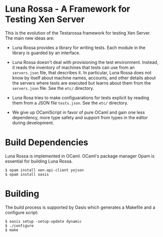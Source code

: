 
# Luna Rossa - A Framework for Testing Xen Server

This is the evolution of the Testarossa framework for testing Xen
Server. The main new ideas are:

* Luna Rossa provides a library for writing tests. Each module in the
  library is guarded by an interface.

* Luna Rossa doesn't deal with provisioning the test environment. 
  Instead, it reads the inventory of machines that tests can use from
  an `servers.json` file, that describes it. In particular, Luna Rossa
  does not know by itself about machine names, accounts, and other
  details about the servers where tests are executed but learns about
  them from the `servers.json` file. See the `etc/` directory.

* Luna Rosa tries to make configuarations for tests explicit by reading
  them from a JSON file `tests.json`. See the `etc/` directory.

* We give up OCamlScript in favor of pure OCaml and gain one less
  dependency, more type safety and support from types in the editor
  during development.

# Build Dependencies

Luna Rossa is implemented in OCaml. OCaml's package manager Opam is
essential for building Luna Rossa.

    $ opam install xen-api-client yojson
    $ opam install oasis

# Building

The build process is supported by Oasis which generates a Makefile and a
configure script:

    $ oasis setup -setup-update dynamic
    $ ./configure
    $ make


